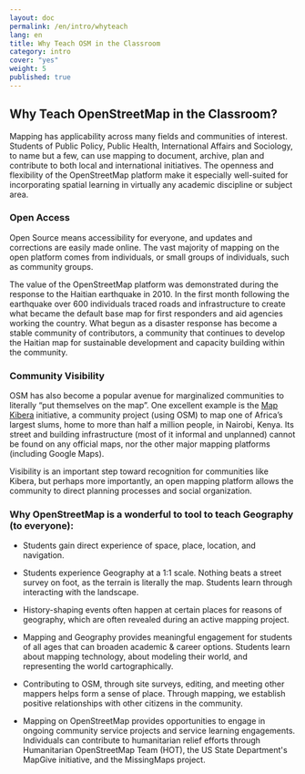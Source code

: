 ```yaml
---
layout: doc
permalink: /en/intro/whyteach
lang: en
title: Why Teach OSM in the Classroom
category: intro
cover: "yes"
weight: 5
published: true
---
```


##  Why Teach OpenStreetMap in the Classroom?

Mapping has applicability across many fields and communities of interest. Students of Public Policy, Public Health, International Affairs and Sociology, to name but a few, can use mapping to document, archive, plan and contribute to both local and international initiatives. The openness and flexibility of the OpenStreetMap platform make it especially well-suited for incorporating spatial learning in virtually any academic discipline or subject area.

### Open Access
Open Source means accessibility for everyone, and updates and corrections are easily made online. The vast majority of mapping on the open platform comes from individuals, or small groups of individuals, such as community groups.  

The value of the OpenStreetMap platform was demonstrated during the response to the Haitian earthquake in 2010. In the first month following the earthquake over 600 individuals traced roads and infrastructure to create what became the default base map for first responders and aid agencies working the country. What begun as a disaster response has become a stable community of contributors, a community that continues to develop the Haitian map for sustainable development and capacity building within the community. 

### Community Visibility
OSM has also become a popular avenue for marginalized communities to literally “put themselves on the map”. One excellent example is the [Map Kibera](http://mapkibera.org/) initiative, a community project (using OSM) to map one of Africa’s largest slums, home to more than half a million people, in Nairobi, Kenya. Its street and building infrastructure (most of it informal and unplanned) cannot be found on any official maps, nor the other major mapping platforms (including Google Maps).

Visibility is an important step toward recognition for communities like Kibera, but perhaps more importantly, an open mapping platform allows the community to direct planning processes and social organization.


### Why OpenStreetMap is a wonderful to tool to teach Geography (to everyone):

- Students gain direct experience of space, place, location, and navigation.

- Students experience Geography at a 1:1 scale.  Nothing beats a street survey on foot, as the terrain is literally the map. Students learn through interacting with the landscape.

- History-shaping events often happen at certain places for reasons of geography, which are often revealed during an active mapping project.

- Mapping and Geography provides meaningful engagement for students of all ages that can broaden academic & career options. Students learn about mapping technology, about modeling their world, and representing the world cartographically.

- Contributing to OSM, through site surveys, editing, and meeting other mappers helps form a sense of place. Through mapping, we establish positive relationships with other citizens in the community.

- Mapping on OpenStreetMap provides opportunities to engage in ongoing community service projects and service learning engagements. Individuals can contribute to humanitarian relief efforts through Humanitarian OpenStreetMap Team (HOT), the US State Department's MapGive initiative, and the MissingMaps project.

